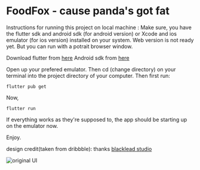 # FoodFox - cause panda's got fat

Instructions for running this project on local machine :
Make sure, you have the flutter sdk and android sdk (for android version) or Xcode and ios emulator (for ios version) installed on your system.
Web version is not ready yet. But you can run with a potrait browser window.

Download flutter from [here](flutter.dev)
Android sdk from [here](https://developer.android.com/studio)

Open up your prefered emulator.
Then cd (change directory) on your terminal into the project directory of your computer.
Then first run:
```
flutter pub get
```
Now,
```
flutter run
```
If everything works as they're supposed to, the app should be starting up on the emulator now.

Enjoy.

design credit(taken from dribbble): thanks [blacklead studio](https://dribbble.com/shots/13944948-Food-Delivery-Mobile-App/attachments/5556381?mode=media)

![original UI](https://cdn.dribbble.com/users/3537662/screenshots/13944948/media/03f1416019bc41d680de5e66adf3a1ba.png)
